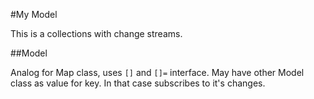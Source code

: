 #My Model

This is a collections with change streams.

##Model

Analog for Map class, uses `[]` and `[]=` interface. May have other Model class as value for key. In that case subscribes to it's changes.